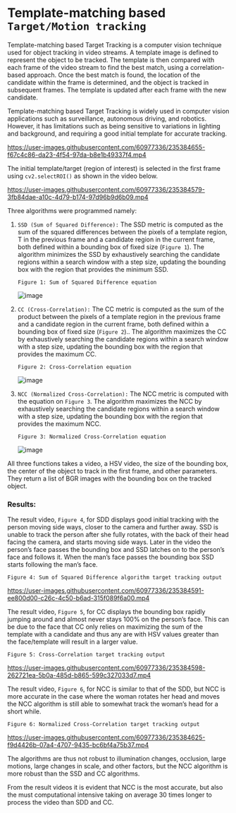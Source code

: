 # Template-matching based `Target/Motion tracking`

Template-matching based Target Tracking is a computer vision technique used for object tracking in video streams. A template image is defined to represent the object to be tracked. The template is then compared with each frame of the video stream to find the best match, using a correlation-based approach. Once the best match is found, the location of the candidate within the frame is determined, and the object is tracked in subsequent frames. The template is updated after each frame with the new candidate.

Template-matching based Target Tracking is widely used in computer vision applications such as surveillance, autonomous driving, and robotics. However, it has limitations such as being sensitive to variations in lighting and background, and requiring a good initial template for accurate tracking.

https://user-images.githubusercontent.com/60977336/235384655-f67c4c86-da23-4f54-97da-b8e1b49337f4.mp4

The initial template/target (region of interest) is selected in the first frame using `cv2.selectROI()` as shown in the video below. 

https://user-images.githubusercontent.com/60977336/235384579-3fb84dae-a10c-4d79-b174-97d96b9d6b09.mp4

Three algorithms were programmed namely:

1) `SSD (Sum of Squared Difference):` The SSD metric is computed as the sum of the squared differences between the pixels of a template region, T in the previous frame and a candidate region in the current frame, both defined within a bounding box of fixed size (`Figure 1`). The algorithm minimizes the SSD by exhaustively searching the candidate regions within a search window with a step size, updating the bounding box with the region that provides the minimum SSD.

    `Figure 1: Sum of Squared Difference equation`

    ![image](https://user-images.githubusercontent.com/60977336/235383654-85cd6eb1-becf-4df6-b706-5bb55f8f5554.png)

2) `CC (Cross-Correlation):` The CC metric is computed as the sum of the product between the pixels of a template region in the previous frame and a candidate region in the current frame, both defined within a bounding box of fixed size  (`Figure 2`).. The algorithm maximizes the CC by exhaustively searching the candidate regions within a search window with a step size, updating the bounding box with the region that provides the maximum CC.

    `Figure 2: Cross-Correlation equation`

    ![image](https://user-images.githubusercontent.com/60977336/235383672-68d52a3e-0b69-4870-b463-fee61473da02.png)


3) `NCC (Normalized Cross-Correlation):` The NCC metric is computed with the equation on `Figure 3`. The algorithm maximizes the NCC by exhaustively searching the candidate regions within a search window with a step size, updating the bounding box with the region that provides the maximum NCC.

    `Figure 3: Normalized Cross-Correlation equation`

    ![image](https://user-images.githubusercontent.com/60977336/235383705-88795257-4164-43b0-8e05-d980c5d01bf2.png)

All three functions takes a video, a HSV video, the size of the bounding box, the center of the object to track in the first frame, and other parameters. They return a list of BGR images with the bounding box on the tracked object. 

### Results:

The result video, `Figure 4`, for SDD displays good initial tracking with the person moving side ways, closer to the camera and further away. SSD is unable to track the person after she fully rotates, with the back of their head facing the camera, and starts moving side ways. Later in the video the person’s face passes the bounding box and SSD latches on to the person’s face and follows it. When the man’s face passes the bounding box SSD starts following the man’s face.

`Figure 4: Sum of Squared Difference algorithm target tracking output`

https://user-images.githubusercontent.com/60977336/235384591-ee800d00-c26c-4c50-b6ad-315f089f6a00.mp4

The result video, `Figure 5`, for CC displays the bounding box rapidly jumping around and almost never stays 100% on the person’s face. This can be due to the face that CC only relies on maximizing the sum of the template with a candidate and thus any are with HSV values greater than the face/template will result in a larger value.

`Figure 5: Cross-Correlation target tracking output`

https://user-images.githubusercontent.com/60977336/235384598-262721ea-5b0a-485d-b865-599c327033d7.mp4

The result video, `Figure 6`, for NCC is similar to that of the SDD, but NCC is more accurate in the case where the woman rotates her head and moves the NCC algorithm is still able to somewhat track the woman’s head for a short while.

`Figure 6: Normalized Cross-Correlation target tracking output`

https://user-images.githubusercontent.com/60977336/235384625-f9d4426b-07a4-4707-9435-bc6bf4a75b37.mp4

The algorithms are thus not robust to illumination changes, occlusion, large motions, large changes in scale, and other factors, but the NCC algorithm is more robust than the SSD and CC algorithms.

From the result videos it is evident that NCC is the most accurate, but also the must computational intensive taking on average 30 times longer to process the video than SDD and CC.
